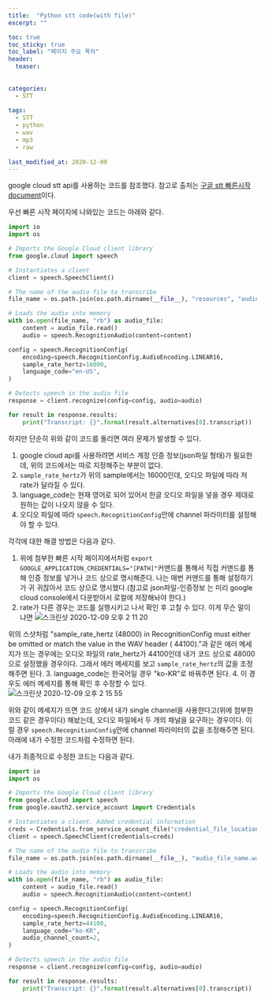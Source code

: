 ```yaml
---
title:  "Python stt code(with file)"
excerpt: ""

toc: true
toc_sticky: true
toc_label: "페이지 주요 목차"
header:
  teaser: 
  
  
categories:
  - STT
  
tags:
  - STT
  - python
  - wav
  - mp3
  - raw
  
last_modified_at: 2020-12-09
---
```


google cloud stt api를 사용하는 코드를 참조했다. 참고로 출처는 [구글 stt 빠른시작 document](https://cloud.google.com/speech-to-text/docs/quickstart-client-libraries?hl=ko)이다.

우선 빠른 시작 페이지에 나와있는 코드는 아래와 같다.

```python
import io
import os

# Imports the Google Cloud client library
from google.cloud import speech

# Instantiates a client
client = speech.SpeechClient()

# The name of the audio file to transcribe
file_name = os.path.join(os.path.dirname(__file__), "resources", "audio.raw")

# Loads the audio into memory
with io.open(file_name, "rb") as audio_file:
    content = audio_file.read()
    audio = speech.RecognitionAudio(content=content)

config = speech.RecognitionConfig(
    encoding=speech.RecognitionConfig.AudioEncoding.LINEAR16,
    sample_rate_hertz=16000,
    language_code="en-US",
)

# Detects speech in the audio file
response = client.recognize(config=config, audio=audio)

for result in response.results:
    print("Transcript: {}".format(result.alternatives[0].transcript))
```

하지만 단순히 위와 같이 코드를 돌리면 여러 문제가 발생할 수 있다.


1. google cloud api를 사용하려면 서비스 계정 인증 정보(json파일 형태)가 필요한데, 위의 코드에서는 따로 지정해주는 부분이 없다.
2. `sample_rate_hertz`가 위의 sample에서는 16000인데, 오디오 파일에 따라 저 rate가 달라질 수 있다.
3. language_code는 현재 영어로 되어 있어서 한글 오디오 파일을 넣을 경우 제대로 원하는 값이 나오지 않을 수 있다.
4. 오디오 파일에 따라 `speech.RecognitionConfig`안에 channel 파라미터를 설정해야 할 수 있다.

각각에 대한 해결 방법은 다음과 같다.

1. 위에 첨부한 빠른 시작 페이지에서처럼 `export GOOGLE_APPLICATION_CREDENTIALS="[PATH]"`커맨드를 통해서 직접 커맨드를 통해 인증 정보를 넣거나 코드 상으로 명시해준다. 나는 매번 커맨드를 통해 설정하기가 귀
  귀찮아서 코드 상으로 명시했다.(참고로 json파일-인증정보 는 미리 google cloud console에서 다운받아서 로컬에 저장해놔야 한다.)
2. rate가 다른 경우는 코드를 실행시키고 나서 확인 후 고칠 수 있다. 이게 무슨 말이냐면
  ![스크린샷 2020-12-09 오후 2 11 20](https://user-images.githubusercontent.com/41438361/101587916-8c302380-3a28-11eb-9fd8-eff12d221eef.png)
  
  위의 스샷처럼 "sample_rate_hertz (48000) in RecognitionConfig must either be omitted or match the value in the WAV header ( 44100)."과 같은 에러 메세지가 뜨는 경우에는 오디오 파일의 
  rate_hertz가 44100인데 내가 코드 상으로 48000으로 설정했을 경우이다. 그래서 에러 메세지를 보고 `sample_rate_hertz`의 값을 조정해주면 된다.
3. language_code는 한국어일 경우 "ko-KR"로 바꿔주면 된다.
4. 이 경우도 에러 메세지를 통해 확인 후 수정할 수 있다.
  ![스크린샷 2020-12-09 오후 2 15 55](https://user-images.githubusercontent.com/41438361/101588155-15475a80-3a29-11eb-8e93-fe6c032dab50.png)
  
  위와 같이 메세지가 뜨면 코드 상에서 내가 single channel을 사용한다고(위에 첨부한 코드 같은 경우이다) 해놨는데, 오디오 파일에서 두 개의 채널을 요구하는 경우이다. 이럴 경우 `speech.RecognitionConfig`안에 
  channel 파라미터의 값을 조정해주면 된다. 아래에 내가 수정한 코드처럼 수정하면 된다.
  
  
내가 최종적으로 수정한 코드는 다음과 같다.

```python
import io
import os

# Imports the Google Cloud client library
from google.cloud import speech
from google.oauth2.service_account import Credentials

# Instantiates a client. Added credential information
creds = Credentials.from_service_account_file("credential_file_location.json") 
client = speech.SpeechClient(credentials=creds)

# The name of the audio file to transcribe
file_name = os.path.join(os.path.dirname(__file__), "audio_file_name.wav")

# Loads the audio into memory
with io.open(file_name, "rb") as audio_file:
    content = audio_file.read()
    audio = speech.RecognitionAudio(content=content)

config = speech.RecognitionConfig(
    encoding=speech.RecognitionConfig.AudioEncoding.LINEAR16,
    sample_rate_hertz=44100,
    language_code="ko-KR",
    audio_channel_count=2,
)

# Detects speech in the audio file
response = client.recognize(config=config, audio=audio)

for result in response.results:
    print("Transcript: {}".format(result.alternatives[0].transcript))
```
  

  
